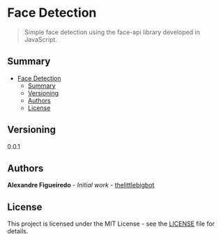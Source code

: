 # Face Detection

> Simple face detection using the face-api library developed in JavaScript.

## Summary

- [Face Detection](#face-detection)
  - [Summary](#summary)
  - [Versioning](#versioning)
  - [Authors](#authors)
  - [License](#license)

## Versioning

0.0.1

## Authors

**Alexandre Figueiredo** - _Initial work_ - [thelittlebigbot](https://github.com/thelittlebigbot)

## License

This project is licensed under the MIT License - see the [LICENSE](LICENSE) file for details.
